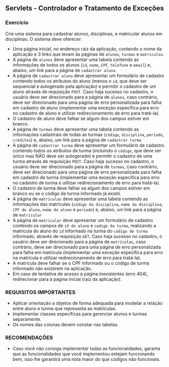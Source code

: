 ## Servlets - Controlador e Tratamento de Exceções
### Exercício

Crie uma sistema para cadastrar alunos, disciplinas, e matricular alunos em disciplinas. O sistema deve oferecer:

* Uma página inicial, no endereço raiz da aplicação, contendo o nome da aplicação e 3 links que levam às páginas de `alunos`, `turmas` e `matrículas`.
* A página de `alunos` deve apresentar uma tabela contendo as informações de todos os alunos (`id`, `nome`, `CPF`, `telefone` e `email`) e, abaixo, um link para a página de `cadastrar aluno`.
* A página de `cadastrar aluno` deve apresentar um formulário de cadastro contendo todos os atributos do aluno (menos o `id`, que deve ser sequencial e autogerado pela aplicação) e permitir o cadastro de um aluno através de requisição `POST`. Caso haja sucesso no cadastro, o usuário deve ser direcionado para a página de `alunos`, caso contrário, deve ser direcionado para uma página de erro personalizada para falha em cadastro de aluno (implementar uma exceção específica para erro no cadastro de aluno e utilizar redirecionamento de erro para tratá-la).
* O cadastro de aluno deve falhar se algum dos campos estiver em branco.
* A página de `turmas` deve apresentar uma tabela contendo as informações cadastrais de todas as turmas (`código`, `disciplina`, `periodo`, `créditos`) e, abaixo, um link para a página de `cadastrar turma`
* A página de `cadastrar turma` deve apresentar um formulário de cadastro contendo todos os atributos de turma (incluindo o `código`, que deve ser único mas NÃO deve ser autogerado) e permitir o cadastro de uma turma através de requisição `POST`. Caso haja sucesso no cadastro, o usuário deve ser direcionado para a página de `turmas`, caso contrário, deve ser direcionado para uma página de erro personalizada para falha em cadastro de turma (implementar uma exceção específica para erro no cadastro de turma e utilizar redirecionamento de erro para tratá-la).
* O cadastro de turma deve falhar se algum dos campos estiver em branco ou se o código de turma informado já existir.
* A página de `matrículas` deve apresentar uma tabela contendo as informações das matrículas (`código da disciplina`, `nome da disciplina`, `CPF do aluno`, `nome do aluno` e `periodo`) e, abaixo, um link para a página de `matricular`
* A página de `matricular` deve apresentar um formulário de cadastro contendo os campos de `id do aluno` e `codigo da turma`, realizando a matrícula do aluno do `id` informado na turma do `código de turma` informado, através de requisição `GET`. Caso haja sucesso no cadastro, o usuário deve ser direcionado para a página de `matrículas`, caso contrário, deve ser direcionado para uma página de erro personalizada para falha em matrícula (implementar uma exceção específica para erro na matrícula e utilizar redirecionamento de erro para tratá-la).
* A matrícula deve falhar se o CPF informado ou o código de turma informado não existirem na aplicação.
* Em caso de tentativa de acesso à página inexistentes (erro 404), redirecionar para a página inicial (raiz da aplicação).

### REQUISITOS IMPORTANTES
* Aplicar orientação a objetos de forma adequada para modelar a relação entre aluno e turma que representa as matrículas.
* Implementar classes específicas para gerenciar alunos e turmas separamente.
* Os nomes das colunas devem constar nas tabelas.

### RECOMENDAÇÕES
* Caso você não consiga implementar todas as funcionalidades, garanta que as funcionalidades que você implementou estejam funcionando bem, isso lhe garantirá uma nota maior do que códigos não funcionais.
